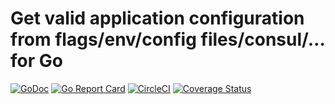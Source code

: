 # Get valid application configuration from flags/env/config files/consul/… for Go
[![GoDoc](https://godoc.org/github.com/powerman/appcfg?status.svg)](http://godoc.org/github.com/powerman/appcfg) [![Go Report Card](https://goreportcard.com/badge/github.com/powerman/appcfg)](https://goreportcard.com/report/github.com/powerman/appcfg) [![CircleCI](https://circleci.com/gh/powerman/appcfg.svg?style=svg)](https://circleci.com/gh/powerman/appcfg) [![Coverage Status](https://coveralls.io/repos/github/powerman/appcfg/badge.svg?branch=master)](https://coveralls.io/github/powerman/appcfg?branch=master)
